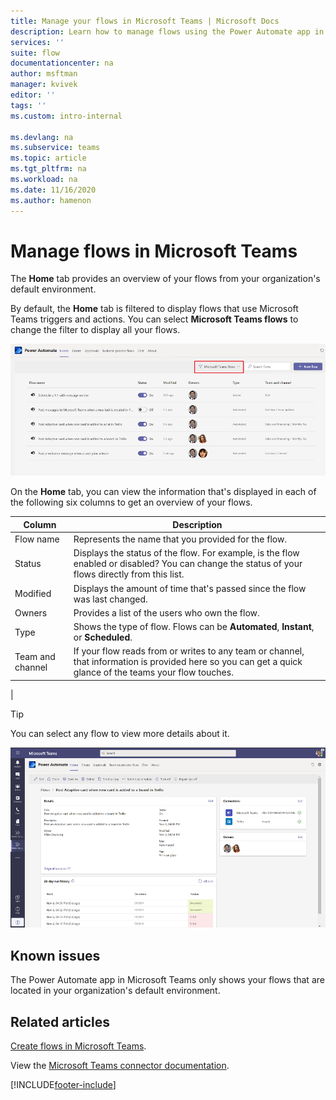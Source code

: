 ```yaml
---
title: Manage your flows in Microsoft Teams | Microsoft Docs
description: Learn how to manage flows using the Power Automate app in Microsoft Teams
services: ''
suite: flow
documentationcenter: na
author: msftman
manager: kvivek
editor: ''
tags: ''
ms.custom: intro-internal

ms.devlang: na
ms.subservice: teams
ms.topic: article
ms.tgt_pltfrm: na
ms.workload: na
ms.date: 11/16/2020
ms.author: hamenon
---
```


# Manage flows in Microsoft Teams

The **Home** tab provides an overview of your flows from your organization's default environment.

By default, the **Home** tab is filtered to display flows that use Microsoft Teams triggers and actions. You can select **Microsoft Teams flows** to change the filter to display all your flows.

![Home tab.](../media/power-automate-teams-app-create/home-tab.png)

On the **Home** tab, you can view the information that's displayed in each of the following six columns to get an overview of your flows.

Column | Description
----|----
 Flow name | Represents the name that you provided for the flow.
 Status | Displays the status of the flow. For example, is the flow enabled or disabled? You can change the status of your flows directly from this list.
 Modified | Displays the amount of time that's passed since the flow was last changed.
 Owners | Provides a list of the users who own the flow.
 Type |Shows the type of flow. Flows can be **Automated**, **Instant**, or **Scheduled**.
 Team and channel |If your flow reads from or writes to any team or channel, that information is provided here so you can get a quick glance of the teams your flow touches.
  |


>[!TIP]
>You can select any flow to view more details about it. 

![Flow details.](../media/power-automate-teams-app-create/flow-details.png)

## Known issues

The Power Automate app in Microsoft Teams only shows your flows that are located in your organization's default environment. 

## Related articles

[Create flows in Microsoft Teams](./teams-app-create.md).

View the [Microsoft Teams connector documentation](/connectors/teams/).


[!INCLUDE[footer-include](../includes/footer-banner.md)]